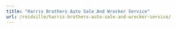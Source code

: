 ```yaml
---
title: "Harris Brothers Auto Sale And Wrecker Service"
url: /reidville/harris-brothers-auto-sale-and-wrecker-service/
---
```

